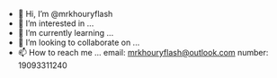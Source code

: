 - 👋 Hi, I’m @mrkhouryflash
- 👀 I’m interested in ...
- 🌱 I’m currently learning ...
- 💞️ I’m looking to collaborate on ...
- 📫 How to reach me ... email: mrkhouryflash@outlook.com  number: 19093311240

<!---
mrkhouryflash/mrkhouryflash is a ✨ special ✨ repository because its `README.md` (this file) appears on your GitHub profile.
You can click the Preview link to take a look at your changes.
--->
